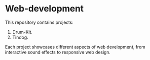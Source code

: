 # Web-development

This repository contains projects: 
1. Drum-Kit.
2. Tindog.
   
Each project showcases different aspects of web development, from interactive sound effects to responsive web design.
